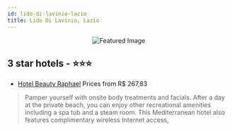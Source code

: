 ```yaml
---
id: lido-di-lavinio-lazio
title: Lido Di Lavinio, Lazio
---
```


<center><img src="https://i.travelapi.com/hotels/17000000/16330000/16326700/16326629/7f9268f3_z.jpg" alt="Featured Image" /></center>


##  3 star hotels - ⭐️⭐️⭐️

-    [Hotel Beauty Raphael](https://us.hurb.com/hotels/lido-di-lavinio/hotel-beauty-raphael-JNP-JP927297?cmp=18055) Prices from R$ 267,83
   > Pamper yourself with onsite body treatments and facials. After a day at the private beach, you can enjoy other recreational amenities including a spa tub and a steam room. This Mediterranean hotel also features complimentary wireless Internet access,
